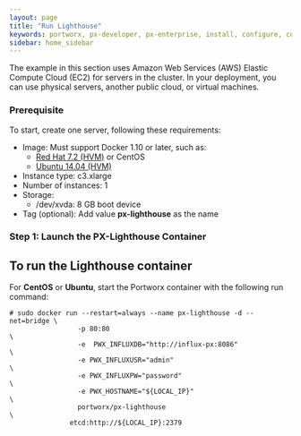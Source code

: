 ```yaml
---
layout: page
title: "Run Lighthouse"
keywords: portworx, px-developer, px-enterprise, install, configure, container, storage, lighthouse
sidebar: home_sidebar
---
```


The example in this section uses Amazon Web Services (AWS) Elastic Compute Cloud (EC2) for servers in the cluster. In your deployment, you can use physical servers, another public cloud, or virtual machines.

### Prerequisite

To start, create one server, following these requirements:

* Image: Must support Docker 1.10 or later, such as:
  * [Red Hat 7.2 (HVM)](https://aws.amazon.com/marketplace/pp/B019NS7T5I) or CentOS
  * [Ubuntu 14.04 (HVM)](https://aws.amazon.com/marketplace/pp/B00JV9TBA6/ref=mkt_wir_Ubuntu14)
* Instance type: c3.xlarge
* Number of instances: 1
* Storage:
  * /dev/xvda: 8 GB boot device
* Tag (optional): Add value **px-lighthouse** as the name

### Step 1: Launch the PX-Lighthouse Container

## To run the Lighthouse container

For **CentOS** or **Ubuntu**, start the Portworx container with the following run command:

```
# sudo docker run --restart=always --name px-lighthouse -d --net=bridge \
                 -p 80:80                                               \
                 -e  PWX_INFLUXDB="http://influx-px:8086"               \
                 -e PWX_INFLUXUSR="admin"                               \
                 -e PWX_INFLUXPW="password"                             \
                 -e PWX_HOSTNAME="${LOCAL_IP}"                          \
                 portworx/px-lighthouse                                 \
               etcd:http://${LOCAL_IP}:2379
```
